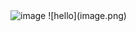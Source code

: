 <img width="1920" height="1080" alt="image" src="https://github.com/user-attachments/assets/ff4c9bc3-327a-4080-a366-75fe3c1e8e31" />
![hello](image.png)

